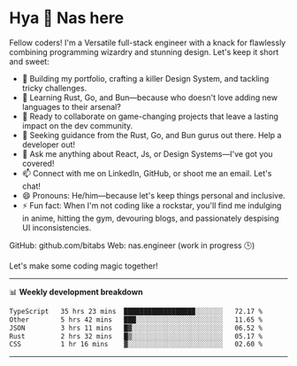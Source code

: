 # Hya 👋 Nas here

Fellow coders! I'm a Versatile full-stack engineer with a knack for flawlessly combining programming wizardry and stunning design. Let's keep it short and sweet:

- 🔭 Building my portfolio, crafting a killer Design System, and tackling tricky challenges.
- 🌱 Learning Rust, Go, and Bun—because who doesn't love adding new languages to their arsenal?
- 👯 Ready to collaborate on game-changing projects that leave a lasting impact on the dev community.
- 🤔 Seeking guidance from the Rust, Go, and Bun gurus out there. Help a developer out!
- 💬 Ask me anything about React, Js, or Design Systems—I've got you covered!
- 📫 Connect with me on LinkedIn, GitHub, or shoot me an email. Let's chat!
- 😄 Pronouns: He/him—because let's keep things personal and inclusive.
- ⚡ Fun fact: When I'm not coding like a rockstar, you'll find me indulging in anime, hitting the gym, devouring blogs, and passionately despising UI inconsistencies.

GitHub: github.com/bitabs
Web: nas.engineer (work in progress 🕒)

Let's make some coding magic together!

-------
📊 **Weekly development breakdown**
<!--START_SECTION:waka-->

```txt
TypeScript   35 hrs 23 mins  ██████████████████░░░░░░░   72.17 %
Other        5 hrs 42 mins   ███░░░░░░░░░░░░░░░░░░░░░░   11.65 %
JSON         3 hrs 11 mins   █▓░░░░░░░░░░░░░░░░░░░░░░░   06.52 %
Rust         2 hrs 32 mins   █▒░░░░░░░░░░░░░░░░░░░░░░░   05.17 %
CSS          1 hr 16 mins    ▓░░░░░░░░░░░░░░░░░░░░░░░░   02.60 %
```

<!--END_SECTION:waka-->
-------
